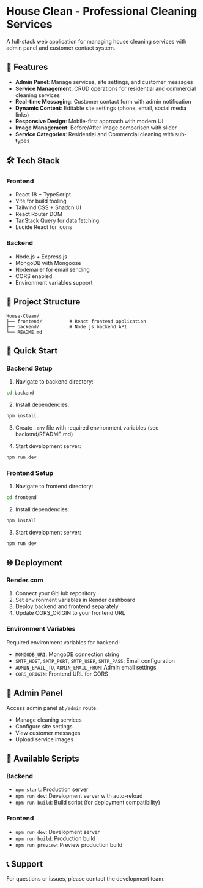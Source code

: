 # House Clean - Professional Cleaning Services

A full-stack web application for managing house cleaning services with admin panel and customer contact system.

## 🚀 Features

- **Admin Panel**: Manage services, site settings, and customer messages
- **Service Management**: CRUD operations for residential and commercial cleaning services
- **Real-time Messaging**: Customer contact form with admin notification
- **Dynamic Content**: Editable site settings (phone, email, social media links)
- **Responsive Design**: Mobile-first approach with modern UI
- **Image Management**: Before/After image comparison with slider
- **Service Categories**: Residential and Commercial cleaning with sub-types

## 🛠️ Tech Stack

### Frontend
- React 18 + TypeScript
- Vite for build tooling
- Tailwind CSS + Shadcn UI
- React Router DOM
- TanStack Query for data fetching
- Lucide React for icons

### Backend
- Node.js + Express.js
- MongoDB with Mongoose
- Nodemailer for email sending
- CORS enabled
- Environment variables support

## 📁 Project Structure

```
House-Clean/
├── frontend/          # React frontend application
├── backend/           # Node.js backend API
└── README.md
```

## 🚀 Quick Start

### Backend Setup

1. Navigate to backend directory:
```bash
cd backend
```

2. Install dependencies:
```bash
npm install
```

3. Create `.env` file with required environment variables (see backend/README.md)

4. Start development server:
```bash
npm run dev
```

### Frontend Setup

1. Navigate to frontend directory:
```bash
cd frontend
```

2. Install dependencies:
```bash
npm install
```

3. Start development server:
```bash
npm run dev
```

## 🌐 Deployment

### Render.com

1. Connect your GitHub repository
2. Set environment variables in Render dashboard
3. Deploy backend and frontend separately
4. Update CORS_ORIGIN to your frontend URL

### Environment Variables

Required environment variables for backend:
- `MONGODB_URI`: MongoDB connection string
- `SMTP_HOST`, `SMTP_PORT`, `SMTP_USER`, `SMTP_PASS`: Email configuration
- `ADMIN_EMAIL_TO`, `ADMIN_EMAIL_FROM`: Admin email settings
- `CORS_ORIGIN`: Frontend URL for CORS

## 📱 Admin Panel

Access admin panel at `/admin` route:
- Manage cleaning services
- Configure site settings
- View customer messages
- Upload service images

## 🔧 Available Scripts

### Backend
- `npm start`: Production server
- `npm run dev`: Development server with auto-reload
- `npm run build`: Build script (for deployment compatibility)

### Frontend
- `npm run dev`: Development server
- `npm run build`: Production build
- `npm run preview`: Preview production build

## 📞 Support

For questions or issues, please contact the development team.
